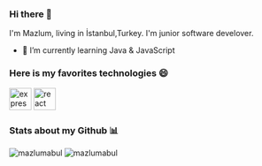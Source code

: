 ### Hi there 👋
I'm Mazlum, living in İstanbul,Turkey. I'm junior software develover.
- 🌱 I’m currently learning Java & JavaScript
<h3> Here is my favorites technologies 😄</h3> 
  
<p align="left"><img src="https://github.com/mazlumabul/mazlumabul/tree/master/logo/swift.png" alt="express" width="40" height="40"/> 
<img src="https://github.com/mazlumabul/mazlumabul/tree/master/logo/android.png" alt="react" width="40" height="40"/> 


<h3> Stats about my Github 📊 </h3>

<span align='left'><img src="https://github-readme-stats.vercel.app/api/top-langs/?username=mazlumabul&layout=compact&hide=html" alt="mazlumabul" /></span><span>&nbsp;<img src="https://github-readme-stats.vercel.app/api?username=mazlumabul&show_icons=true" alt="mazlumabul" /></span>  